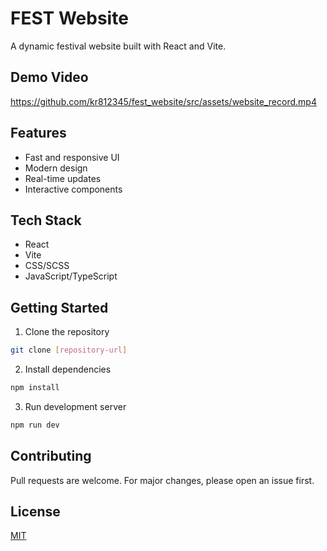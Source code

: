 # FEST Website

A dynamic festival website built with React and Vite.

## Demo Video

https://github.com/kr812345/fest_website/src/assets/website_record.mp4

## Features

- Fast and responsive UI
- Modern design
- Real-time updates
- Interactive components

## Tech Stack

- React
- Vite
- CSS/SCSS
- JavaScript/TypeScript

## Getting Started

1. Clone the repository
```bash
git clone [repository-url]
```

2. Install dependencies
```bash
npm install
```

3. Run development server
```bash
npm run dev
```

## Contributing

Pull requests are welcome. For major changes, please open an issue first.

## License

[MIT](https://choosealicense.com/licenses/mit/)
